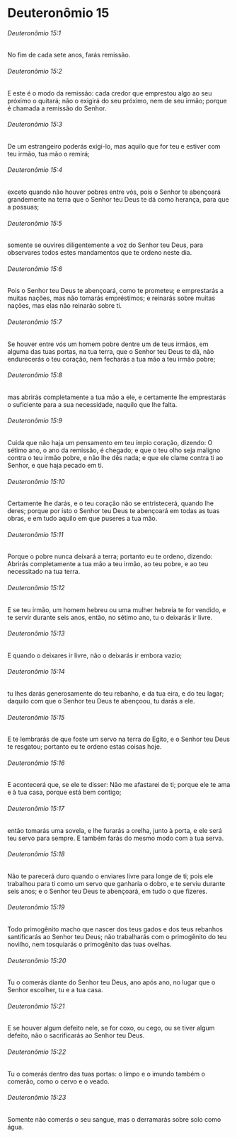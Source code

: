 # Deuteronômio 15

###### Deuteronômio 15:1

No fim de cada sete anos, farás remissão.

###### Deuteronômio 15:2

E este é o modo da remissão: cada credor que emprestou algo ao seu próximo o quitará; não o exigirá do seu próximo, nem de seu irmão; porque é chamada a remissão do Senhor.

###### Deuteronômio 15:3

De um estrangeiro poderás exigi-lo, mas aquilo que for teu e estiver com teu irmão, tua mão o remirá;

###### Deuteronômio 15:4

exceto quando não houver pobres entre vós, pois o Senhor te abençoará grandemente na terra que o Senhor teu Deus te dá como herança, para que a possuas;

###### Deuteronômio 15:5

somente se ouvires diligentemente a voz do Senhor teu Deus, para observares todos estes mandamentos que te ordeno neste dia.

###### Deuteronômio 15:6

Pois o Senhor teu Deus te abençoará, como te prometeu; e emprestarás a muitas nações, mas não tomarás empréstimos; e reinarás sobre muitas nações, mas elas não reinarão sobre ti.

###### Deuteronômio 15:7

Se houver entre vós um homem pobre dentre um de teus irmãos, em alguma das tuas portas, na tua terra, que o Senhor teu Deus te dá, não endurecerás o teu coração, nem fecharás a tua mão a teu irmão pobre;

###### Deuteronômio 15:8

mas abrirás completamente a tua mão a ele, e certamente lhe emprestarás o suficiente para a sua necessidade, naquilo que lhe falta.

###### Deuteronômio 15:9

Cuida que não haja um pensamento em teu ímpio coração, dizendo: O sétimo ano, o ano da remissão, é chegado; e que o teu olho seja maligno contra o teu irmão pobre, e não lhe dês nada; e que ele clame contra ti ao Senhor, e que haja pecado em ti.

###### Deuteronômio 15:10

Certamente lhe darás, e o teu coração não se entristecerá, quando lhe deres; porque por isto o Senhor teu Deus te abençoará em todas as tuas obras, e em tudo aquilo em que puseres a tua mão.

###### Deuteronômio 15:11

Porque o pobre nunca deixará a terra; portanto eu te ordeno, dizendo: Abrirás completamente a tua mão a teu irmão, ao teu pobre, e ao teu necessitado na tua terra.

###### Deuteronômio 15:12

E se teu irmão, um homem hebreu ou uma mulher hebreia te for vendido, e te servir durante seis anos, então, no sétimo ano, tu o deixarás ir livre.

###### Deuteronômio 15:13

E quando o deixares ir livre, não o deixarás ir embora vazio;

###### Deuteronômio 15:14

tu lhes darás generosamente do teu rebanho, e da tua eira, e do teu lagar; daquilo com que o Senhor teu Deus te abençoou, tu darás a ele.

###### Deuteronômio 15:15

E te lembrarás de que foste um servo na terra do Egito, e o Senhor teu Deus te resgatou; portanto eu te ordeno estas coisas hoje.

###### Deuteronômio 15:16

E acontecerá que, se ele te disser: Não me afastarei de ti; porque ele te ama e à tua casa, porque está bem contigo;

###### Deuteronômio 15:17

então tomarás uma sovela, e lhe furarás a orelha, junto à porta, e ele será teu servo para sempre. E também farás do mesmo modo com a tua serva.

###### Deuteronômio 15:18

Não te parecerá duro quando o enviares livre para longe de ti; pois ele trabalhou para ti como um servo que ganharia o dobro, e te serviu durante seis anos; e o Senhor teu Deus te abençoará, em tudo o que fizeres.

###### Deuteronômio 15:19

Todo primogênito macho que nascer dos teus gados e dos teus rebanhos santificarás ao Senhor teu Deus; não trabalharás com o primogênito do teu novilho, nem tosquiarás o primogênito das tuas ovelhas.

###### Deuteronômio 15:20

Tu o comerás diante do Senhor teu Deus, ano após ano, no lugar que o Senhor escolher, tu e a tua casa.

###### Deuteronômio 15:21

E se houver algum defeito nele, se for coxo, ou cego, ou se tiver algum defeito, não o sacrificarás ao Senhor teu Deus.

###### Deuteronômio 15:22

Tu o comerás dentro das tuas portas: o limpo e o imundo também o comerão, como o cervo e o veado.

###### Deuteronômio 15:23

Somente não comerás o seu sangue, mas o derramarás sobre solo como água.

